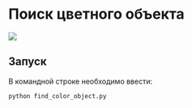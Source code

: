 # Поиск цветного объекта
![](https://github.com/12gerts/cv_course22-23/blob/main/HW_1/process.gif)

## Запуск
В командной строке необходимо ввести:
```
python find_color_object.py
  ```
